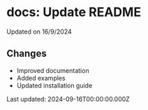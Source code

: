 # docs: Update README

Updated on 16/9/2024

## Changes
- Improved documentation
- Added examples
- Updated installation guide

Last updated: 2024-09-16T00:00:00.000Z